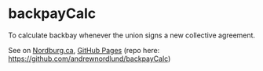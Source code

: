 # backpayCalc
To calculate backbay whenever the union signs a new collective agreement.

See on [Nordburg.ca](https://www.nordburg.ca/calculators.backpayCalc/index.html), [GitHub Pages](https://andrewnordlund.github.io/backpayCalc/) (repo here: https://github.com/andrewnordlund/backpayCalc)
